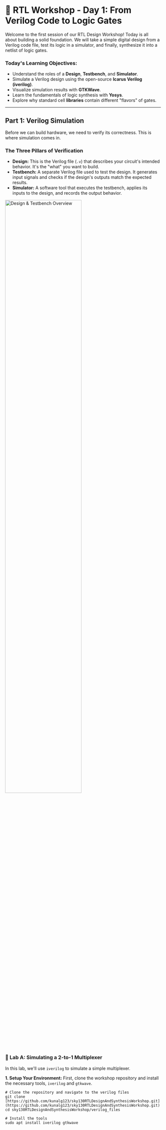 # 🚀 RTL Workshop - Day 1: From Verilog Code to Logic Gates

Welcome to the first session of our RTL Design Workshop! Today is all about building a solid foundation. We will take a simple digital design from a Verilog code file, test its logic in a simulator, and finally, synthesize it into a netlist of logic gates.

### Today's Learning Objectives:
* Understand the roles of a **Design**, **Testbench**, and **Simulator**.
* Simulate a Verilog design using the open-source **Icarus Verilog (iverilog)**.
* Visualize simulation results with **GTKWave**.
* Learn the fundamentals of logic synthesis with **Yosys**.
* Explore why standard cell **libraries** contain different "flavors" of gates.

---

## Part 1: Verilog Simulation

Before we can build hardware, we need to verify its correctness. This is where simulation comes in.

### The Three Pillars of Verification

* **Design:** This is the Verilog file (`.v`) that describes your circuit's intended behavior. It's the "what" you want to build.
* **Testbench:** A separate Verilog file used to test the design. It generates input signals and checks if the design's outputs match the expected results.
* **Simulator:** A software tool that executes the testbench, applies its inputs to the design, and records the output behavior.

<img src="https://github.com/user-attachments/assets/93927b96-df80-4da5-b801-284fc2cc6757" alt="Design & Testbench Overview" width="70%">

### 🔬 Lab A: Simulating a 2-to-1 Multiplexer

In this lab, we'll use `iverilog` to simulate a simple multiplexer.

**1. Setup Your Environment:**
First, clone the workshop repository and install the necessary tools, `iverilog` and `gtkwave`.

```shell
# Clone the repository and navigate to the verilog files
git clone [https://github.com/kunalg123/sky130RTLDesignAndSynthesisWorkshop.git](https://github.com/kunalg123/sky130RTLDesignAndSynthesisWorkshop.git)
cd sky130RTLDesignAndSynthesisWorkshop/verilog_files

# Install the tools
sudo apt install iverilog gtkwave

